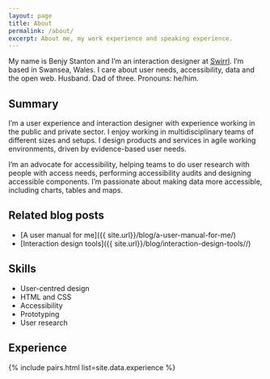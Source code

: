 ```yaml
---
layout: page
title: About
permalink: /about/
excerpt: About me, my work experience and speaking experience.
---
```


<p class="lede">My name is Benjy Stanton and I’m an interaction designer at <a href="http://www.swirrl.com/" aria-label="Swirl">Swirrl</a>. I’m based in Swansea, Wales. I care about user needs, accessibility, data and the open web. Husband. Dad of three. Pronouns: he/him.</p>

## Summary

I’m a user experience and interaction designer with experience working in the public and private sector. I enjoy working in multidisciplinary teams of different sizes and setups. I design products and services in agile working environments, driven by evidence-based user needs.

I’m an advocate for accessibility, helping teams to do user research with people with access needs, performing accessibility audits and designing accessible components. I’m passionate about making data more accessible, including charts, tables and maps.

## Related blog posts

- [A user manual for me]({{ site.url}}/blog/a-user-manual-for-me/)
- [Interaction design tools]({{ site.url}}/blog/interaction-design-tools//)

## Skills

- User-centred design
- HTML and CSS
- Accessibility
- Prototyping
- User research

## Experience

{% include pairs.html list=site.data.experience %}

<!-- ## Speaking

{% include pairs.html list=site.data.speaking %} -->